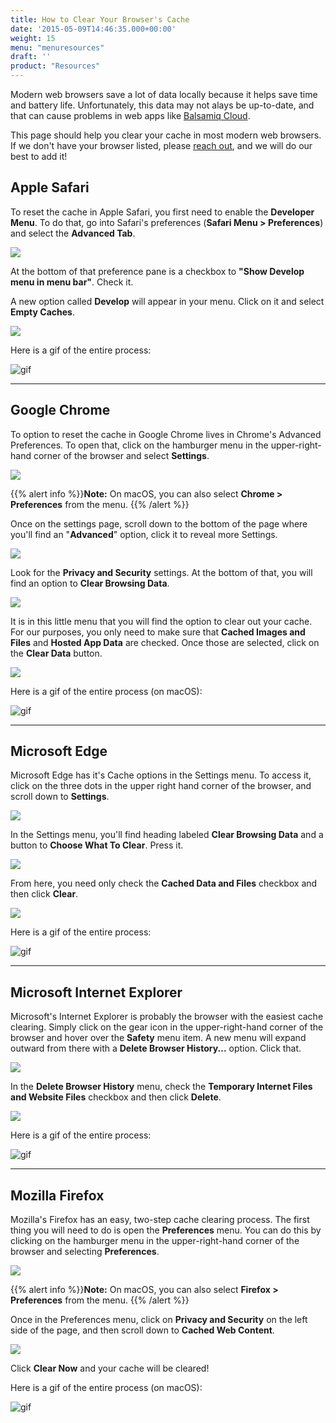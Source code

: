 ```yaml
---
title: How to Clear Your Browser's Cache
date: '2015-05-09T14:46:35.000+00:00'
weight: 15
menu: "menuresources"
draft: ''
product: "Resources"
---
```

Modern web browsers save a lot of data locally because it helps save time and battery life. Unfortunately, this data may not alays be up-to-date, and that can cause problems in web apps like [Balsamiq Cloud](https://balsamiq.cloud).

This page should help you clear your cache in most modern web browsers. If we don't have your browser listed, please [reach out](mailto:support@balsamiq.com), and we will do our best to add it!

## Apple Safari

To reset the cache in Apple Safari, you first need to enable the **Developer Menu**. To do that, go into Safari's preferences (**Safari Menu > Preferences**) and select the **Advanced Tab**.

![](//media.balsamiq.com/img/support/resources/safari_preferences.png)

At the bottom of that preference pane is a checkbox to **"Show Develop menu in menu bar"**. Check it.

A new option called **Develop** will appear in your menu. Click on it and select **Empty Caches**.

![](//media.balsamiq.com/img/support/resources/safari_developer.png)

Here is a gif of the entire process:

![gif](//media.balsamiq.com/img/support/resources/safari_cache.png)

* * *

## Google Chrome

To option to reset the cache in Google Chrome lives in Chrome's Advanced Preferences. To open that, click on the hamburger menu in the upper-right-hand corner of the browser and select **Settings**.

![](//media.balsamiq.com/img/support/resources/chrome_settings.png)

{{% alert info %}}**Note:** On macOS, you can also select **Chrome > Preferences** from the menu.
 {{% /alert %}}

Once on the settings page, scroll down to the bottom of the page where you'll find an "**Advanced**" option, click it to reveal more Settings.

![](//media.balsamiq.com/img/support/resources/chrome_advanced.png)

Look for the **Privacy and Security** settings. At the bottom of that, you will find an option to **Clear Browsing Data**.

![](//media.balsamiq.com/img/support/resources/chrome_browsing_data.png)

It is in this little menu that you will find the option to clear out your cache. For our purposes, you only need to make sure that **Cached Images and Files** and **Hosted App Data** are checked. Once those are selected, click on the **Clear Data** button.

![](//media.balsamiq.com/img/support/resources/chrome_clear_cache.png)

Here is a gif of the entire process (on macOS):

![gif](//media.balsamiq.com/img/support/resources/chrome_cache.png)

* * *

## Microsoft Edge

Microsoft Edge has it's Cache options in the Settings menu. To access it, click on the three dots in the upper right hand corner of the browser, and scroll down to **Settings**.

![](//media.balsamiq.com/img/support/resources/edge_settings.png)

In the Settings menu, you'll find heading labeled **Clear Browsing Data** and a button to **Choose What To Clear**. Press it.

![](//media.balsamiq.com/img/support/resources/edge_choose.png)

From here, you need only check the **Cached Data and Files** checkbox and then click **Clear**.

![](//media.balsamiq.com/img/support/resources/edge_clear.png)

Here is a gif of the entire process:

![gif](//media.balsamiq.com/img/support/resources/edge_cache.png)

* * *

## Microsoft Internet Explorer

Microsoft's Internet Explorer is probably the browser with the easiest cache clearing. Simply click on the gear icon in the upper-right-hand corner of the browser and hover over the **Safety** menu item. A new menu will expand outward from there with a **Delete Browser History...** option. Click that.

![](//media.balsamiq.com/img/support/resources/ie_safety.png)

In the **Delete Browser History** menu, check the **Temporary Internet Files and Website Files** checkbox and then click **Delete**.

![](//media.balsamiq.com/img/support/resources/ie_browsing_history.png)

Here is a gif of the entire process:

![gif](//media.balsamiq.com/img/support/resources/ie_cache.png)

* * *

## Mozilla Firefox

Mozilla's Firefox has an easy, two-step cache clearing process. The first thing you will need to do is open the **Preferences** menu. You can do this by clicking on the hamburger menu in the upper-right-hand corner of the browser and selecting **Preferences**.

![](//media.balsamiq.com/img/support/resources/firefox_preferences.png)

{{% alert info %}}**Note:** On macOS, you can also select **Firefox > Preferences** from the menu.
 {{% /alert %}}

Once in the Preferences menu, click on **Privacy and Security** on the left side of the page, and then scroll down to **Cached Web Content**.

![](//media.balsamiq.com/img/support/resources/firefox_cache_settings.png)

Click **Clear Now** and your cache will be cleared!

Here is a gif of the entire process (on macOS):

![gif](//media.balsamiq.com/img/support/resources/firefox_cache.png)
